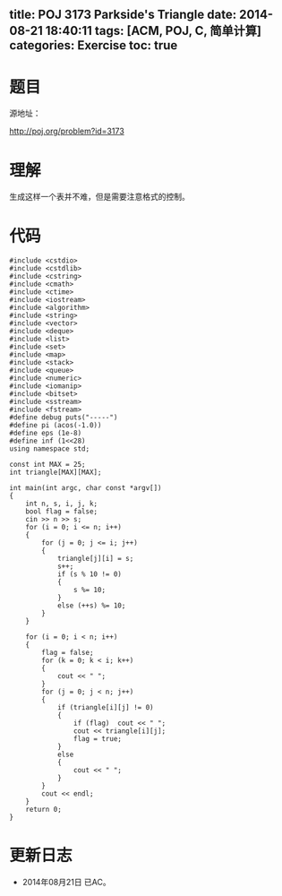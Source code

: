 title: POJ 3173 Parkside's Triangle
date: 2014-08-21 18:40:11
tags: [ACM, POJ, C, 简单计算]
categories: Exercise
toc: true
---
# 题目
源地址：

http://poj.org/problem?id=3173

# 理解
生成这样一个表并不难，但是需要注意格式的控制。

<!-- more -->

# 代码
```
#include <cstdio>
#include <cstdlib>
#include <cstring>
#include <cmath>
#include <ctime>
#include <iostream>
#include <algorithm>
#include <string>
#include <vector>
#include <deque>
#include <list>
#include <set>
#include <map>
#include <stack>
#include <queue>
#include <numeric>
#include <iomanip>
#include <bitset>
#include <sstream>
#include <fstream>
#define debug puts("-----")
#define pi (acos(-1.0))
#define eps (1e-8)
#define inf (1<<28)
using namespace std;

const int MAX = 25;
int triangle[MAX][MAX];

int main(int argc, char const *argv[])
{
    int n, s, i, j, k;
    bool flag = false;
    cin >> n >> s;
    for (i = 0; i <= n; i++)
    {
        for (j = 0; j <= i; j++)
        {
            triangle[j][i] = s;
            s++;
            if (s % 10 != 0)
            {
                s %= 10;
            }
            else (++s) %= 10;
        }
    }

    for (i = 0; i < n; i++)
    {
        flag = false;
        for (k = 0; k < i; k++)
        {
            cout << " ";
        }
        for (j = 0; j < n; j++)
        {
            if (triangle[i][j] != 0)
            {
                if (flag)  cout << " ";
                cout << triangle[i][j];
                flag = true;
            }
            else
            {
                cout << " ";
            }
        }
        cout << endl;
    }
    return 0;
}
```

# 更新日志
- 2014年08月21日 已AC。